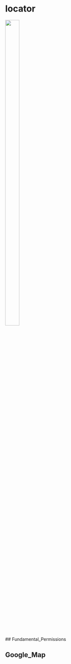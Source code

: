 # locator
<img src = "" height = "50%" width = "30%">  
<br><br>
## Fundamental_Permissions

<p>
  
</p>

## Google_Map

<p>
  
</p>
